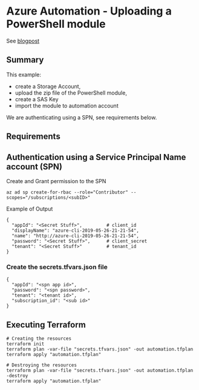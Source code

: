 
# Azure Automation - Uploading a PowerShell module

See [blogpost](https://lazywinadmin.com/2020/08/terraform_azure-automationacc_psmoduleupload.html)

## Summary

This example:
* create a Storage Account,
* upload the zip file of the PowerShell module,
* create a SAS Key
* import the module to automation account

We are authenticating using a SPN, see requirements below.

## Requirements
## Authentication using a Service Principal Name account (SPN)

Create and Grant permission to the SPN

```
az ad sp create-for-rbac --role="Contributor" --scopes="/subscriptions/<subID>"
```

Example of Output

```text
{
  "appId": "<Secret Stuff>",         # client_id
  "displayName": "azure-cli-2019-05-26-21-21-54",
  "name": "http://azure-cli-2019-05-26-21-21-54",
  "password": "<Secret Stuff>",      # client_secret
  "tenant": "<Secret Stuff>"         # tenant_id
}
```

### Create the secrets.tfvars.json file

```
{
  "appId": "<spn app id>",
  "password": "<spn password>",
  "tenant": "<tenant id>",
  "subscription_id": "<sub id>"
}
```

## Executing Terraform

```text
# Creating the resources
terraform init
terraform plan -var-file "secrets.tfvars.json" -out automation.tfplan
terraform apply "automation.tfplan"

# Destroying the resources
terraform plan -var-file "secrets.tfvars.json" -out automation.tfplan -destroy
terraform apply "automation.tfplan"
```